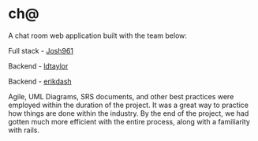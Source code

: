 # ch@

A chat room web application built with the team below:

Full stack - [Josh961](https://github.com/Josh961)

Backend - [ldtaylor](https://github.com/ldtaylor)

Backend - [erikdash](https://github.com/erikdash)

Agile, UML Diagrams, SRS documents, and other best practices were employed within the duration of the project. It was a great way to practice how things are done within the industry. By the end of the project, we had gotten much more efficient with the entire process, along with a familiarity with rails.
